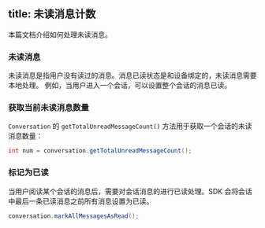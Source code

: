 title: 未读消息计数
--- 
本篇文档介绍如何处理未读消息。

### 未读消息
未读消息是指用户没有读过的消息。消息已读状态是和设备绑定的，未读消息需要本地处理。
例如，当用户进入一个会话，可以设置整个会话的消息已读。

### 获取当前未读消息数量
`Conversation` 的 `getTotalUnreadMessageCount()` 方法用于获取一个会话的未读消息数量：

```java
int num = conversation.getTotalUnreadMessageCount();
```
	
### 标记为已读

当用户阅读某个会话的消息后，需要对会话消息的进行已读处理。SDK 会将会话中最后一条已读消息之前所有消息设置为已读。

```java
conversation.markAllMessagesAsRead();
```

 

 
 